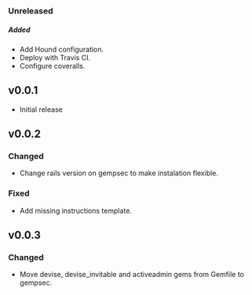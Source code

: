 ### Unreleased

##### Added

* Add Hound configuration.
* Deploy with Travis CI.
* Configure coveralls.

## v0.0.1

* Initial release

## v0.0.2

### Changed

* Change rails version on gempsec to make instalation flexible.

### Fixed

* Add missing instructions template.

## v0.0.3

### Changed

* Move devise, devise_invitable and activeadmin gems from Gemfile to gempsec.
